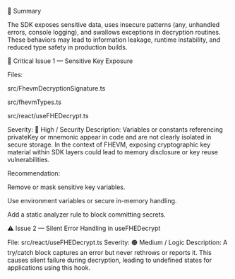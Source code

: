 🧠 Summary

The SDK exposes sensitive data, uses insecure patterns (any, unhandled errors, console logging), and swallows exceptions in decryption routines.
These behaviors may lead to information leakage, runtime instability, and reduced type safety in production builds.

🚨 Critical Issue 1 — Sensitive Key Exposure

Files:

src/FhevmDecryptionSignature.ts

src/fhevmTypes.ts

src/react/useFHEDecrypt.ts

Severity: 🔴 High / Security
Description:
Variables or constants referencing privateKey or mnemonic appear in code and are not clearly isolated in secure storage.
In the context of FHEVM, exposing cryptographic key material within SDK layers could lead to memory disclosure or key reuse vulnerabilities.

Recommendation:

Remove or mask sensitive key variables.

Use environment variables or secure in-memory handling.

Add a static analyzer rule to block committing secrets.

⚠️ Issue 2 — Silent Error Handling in useFHEDecrypt

File: src/react/useFHEDecrypt.ts
Severity: 🟠 Medium / Logic
Description:
A try/catch block captures an error but never rethrows or reports it.
This causes silent failure during decryption, leading to undefined states for applications using this hook.

